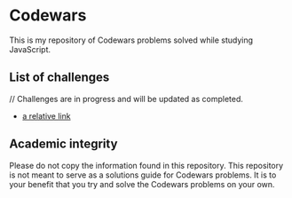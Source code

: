 # Codewars

This is my repository of Codewars problems solved while studying JavaScript.

##  List of challenges

// Challenges are in progress and will be updated as completed.
- [a relative link](6kyu_LinkedList)

## Academic integrity

Please do not copy the information found in this repository. This repository is not meant to serve as a solutions guide for Codewars problems. It is to your benefit that you try and solve the Codewars problems on your own.
